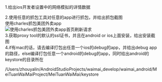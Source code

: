 1.给出ios开发者设置中的网络模拟的详情数据  
![]()

2.使用任意的抓包工具对任意的app进行抓包，并给出抓包截图  
使用charles抓包美团外卖app   
![使用charles抓包美团外卖app首页刷新请求](/Users/zhouyalin/Downloads/testerhomeWork)  
3.获取proxy tool的默认的ssl证书，并且在android or ios上面安装，给出安装截图  
![]()   
4.if有mac的话，请去编译打包出任意一个ios的debug的app，并给出debug app的路径，else编译打包任意一个android的debug的app，同时给出android的keystore的目录所在 
 
/Users/zhouyalin/AndroidStudioProjects/waimai_develop/waimai_android/MeiTuanWaiMaiProject/MeiTuanWaiMai/keystore
